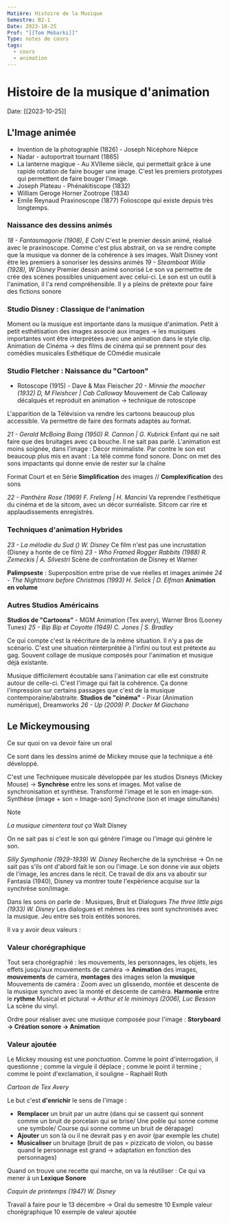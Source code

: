 ```yaml
---
Matière: Histoire de la Musique
Semestre: B2-1
Date: 2023-10-25
Prof: "[[Tom Mebarki]]"
Type: notes de cours
tags:
  - cours
  - animation
---
```

# Histoire de la musique d'animation
Date: [[2023-10-25]] 

## L'Image animée
- Invention de la photographie (1826) - Joseph Nicéphore Niépce
- Nadar - autoportrait tournant (1865)
- La lanterne magique - Au XVIIeme siècle, qui permettait grâce à une rapide rotation de faire bouger une image. C'est les premiers prototypes qui permettent de faire bouger l'image. 
- Joseph Plateau - Phénakitiscope (1832)
- William Geroge Horner Zootrope (1834)
- Emile Reynaud Praxinoscope (1877)
Folioscope qui existe depuis très longtemps. 

### Naissance des dessins animés
*18 - Fantasmagorie (1908), E Cohl* 
C'est le premier dessin animé, réalisé avec le praxinoscope. Comme c'est plus abstrait, on va se rendre compte que la musique va donner de la cohérence à ses images. 
Walt Disney vont être les premiers à sonoriser les dessins animés 
*19 - Steamboat Willie (1928), W Disney*
Premier dessin animé sonorisé
Le son va permettre de crée des scènes possibles uniquement avec celui-ci. Le son est un outil à l'animation, il l'a rend compréhensible. Il y a pleins de prétexte pour faire des fictions sonore

### Studio Disney : Classique de l'animation 
Moment ou la musique est importante dans la musique d'animation. 
Petit à petit esthétisation des images associé aux images → les musiques importantes vont être interprétées avec une animation dans le style clip.  
Animation de Cinéma → des films de cinéma qui se prennent pour des comédies musicales
Esthétique de COmédie musicale

### Studio Fletcher : Naissance du "Cartoon"
- Rotoscope (1915) - Dave & Max Fleischer
*20 - Minnie the moocher (1932) D, M Fleishcer | Cab Calloway*
Mouvement de Cab Calloway décalqués et reproduit en animation → technique de rotoscope

L'apparition de la Télévision va rendre les cartoons beaucoup plus accessible. 
Va permettre de faire des formats adaptés au format. 

*21 - Gerald McBoing Boing (1950) R. Cannon | G. Kubrick* 
Enfant qui ne sait faire que des bruitages avec ça bouche. Il ne sait pas parlé. 
L'animation est moins soignée, dans l'image : Décor minimaliste. 
Par contre le son est beaucoup plus mis en avant : La télé comme fond sonore. 
Donc on met des sons impactants qui donne envie de rester sur la chaîne 

Format Court et en Série
**Simplification** des images // **Complexification** des sons 

*22 - Panthère Rose (1969) F. Freleng | H. Mancini*
Va reprendre l'esthétique du cinéma et de la sitcom, avec un décor surréaliste. Sitcom car rire et applaudissements enregistrés.
### Techniques d'animation Hybrides

*23 - La mélodie du Sud () W. Disney* 
Ce film n'est pas une incrustation (Disney a honte de ce film)
*23 - Who Framed Rogger Rabbits (1988) R. Zemeckis | A. Silvestri*
Scène de confrontation de Disney et Warner

**Palimpseste** : Superposition entre prise de vue réelles et images animée 
*24 - The Nightmare before Christmas (1993) H. Selick | D. Elfman*
**Animation en volume**
### Autres Studios Américains 
**Studios de "Cartoons"** - MGM Animation (Tex avery), Warner Bros (Looney Tunes)
*25 - Bip Bip et Coyotte (1949) C. Jones | S. Bradley*

Ce qui compte c'est la réécriture de la même situation. Il n'y a pas de scénario. C'est une situation réinterprétée à l'infini ou tout est prétexte au gag. 
Souvent collage de musique composés pour l'animation et musique déjà existante. 

Musique difficilement écoutable sans l'animation car elle est construite autour de celle-ci.
C'est l'image qui fait la cohérence. Ça donne l'impression sur certains passages que c'est de la musique contemporaine/abstraite. 
**Studios de "cinéma"** - Pixar (Animation numérique), Dreamworks
*26 - Up (2009) P. Docker M Giachano*
## Le Mickeymousing
Ce sur quoi on va devoir faire un oral

Ce sont dans les dessins animé de Mickey mouse que la technique a été développé. 

C'est une Techniquee musicale développée par les studios Disneys (Mickey Mouse)
→ **Synchrèse** entre les sons et images. Mot valise de synchronisation et synthèse. 
Transformé l'image et le son en image-son. 
Synthèse (image + son = Image-son)
Synchrone (son et image simultanés)

>[!NOTE]
>*La musique cimentera tout ça* Walt Disney

On ne sait pas si c'est le son qui génère l'image ou l'image qui génère le son. 

*Silly Symphonie (1929-1939) W. Disney* 
Recherche de la synchrèse → On ne sait pas s'ils ont d'abord fait le son ou l'image. Le son donne vie aux objets de l'image, les ancres dans le récit. 
Ce travail de dix ans va aboutir sur Fantasia (1940), Disney va montrer toute l'expèrience acquise sur la synchrèse son/image. 

Dans les sons on parle de : Musiques, Bruit et Dialogues
*The three little pigs (1933) W. Disney* 
Les dialogues et mêmes les rires sont synchronisés avec la musique. Jeu entre ses trois entités sonores. 

Il va y avoir deux valeurs : 

### Valeur chorégraphique
Tout sera chorégraphié : les mouvements, les personnages, les objets, les effets jusqu'aux mouvements de caméra
→ **Animation** des images, **mouvements** de caméra, **montages** des images selon la **musique**
Mouvements de caméra : Zoom avec un glissendo, montée et descente de la musique synchro avec la monté et descente de caméra.
**Harmonie** entre le **rythme** Musical et pictural → 
*Arthur et le minimoys (2006), Luc Besson*
La scène du vinyl. 

Ordre pour réaliser avec une musique composée pour l'image : 
**Storyboard → Création sonore → Animation** 
### Valeur ajoutée
Le Mickey mousing est une *ponctuation*. Comme le point d'interrogation, il questionne ; comme la virgule il déplace ; comme le point il termine ; comme le point d'exclamation, il souligne - Raphaël Roth

*Cartoon de Tex Avery*

Le but c'est **d'enrichir** le sens de l'image : 
- **Remplacer** un bruit par un autre (dans qui se cassent qui sonnent comme un bruit de porcelain qui se brise/ Une poêle qui sonne comme une symbole/ Course qui sonne comme un bruit de dérapage)
- **Ajouter** un son là ou il ne devrait pas y en avoir (par exemple les chute)
- **Musicaliser** un bruitage (bruit de pas = pizzicato de violon, ou basse quand le personnage est grand → adaptation en fonction des personnages)

Quand on trouve une recette qui marche, on va la réutiliser : 
Ce qui va mener à un **Lexique Sonore**

*Coquin de printemps (1947) W. Disney*

Travail à faire pour le 13 décembre → Oral du semestre 
10 Exmple valeur chorégraphique 10 exemple de valeur ajoutée 


